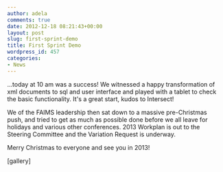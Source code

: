 ```yaml
---
author: adela
comments: true
date: 2012-12-18 08:21:43+00:00
layout: post
slug: first-sprint-demo
title: First Sprint Demo
wordpress_id: 457
categories:
- News
---
```


...today at 10 am was a success! We witnessed a happy transformation of xml documents to sql and user interface and played with a tablet to check the basic functionality. It's a great start, kudos to Intersect!

We of the FAIMS leadership then sat down to a massive pre-Christmas push, and tried to get as much as possible done before we all leave for holidays and various other conferences. 2013 Workplan is out to the Steering Committee and the Variation Request is underway.

Merry Christmas to everyone and see you in 2013!

[gallery]
